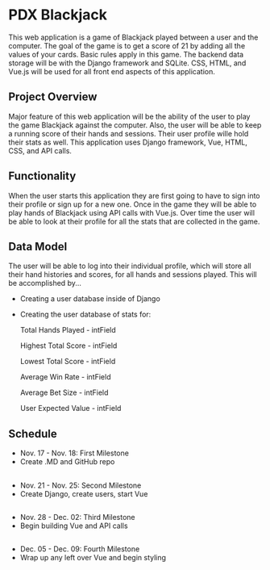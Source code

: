 # PDX Blackjack 

This web application is a game of Blackjack played between a user 
and the computer. The goal of the game is to get a score of 21 
by adding all the values of your cards. Basic rules apply in this
game. The backend data storage will be with the Django framework
and SQLite. CSS, HTML, and Vue.js will be used for all front end
aspects of this application. 

## Project Overview

Major feature of this web application will be the ability of the
user to play the game Blackjack against the computer. Also, the 
user will be able to keep a running score of their hands and 
sessions. Their user profile wille hold their stats as well. This 
application uses Django framework, Vue, HTML, CSS, and API calls.

## Functionality

When the user starts this application they are first going to have
to sign into their profile or sign up for a new one. Once in the 
game they will be able to play hands of Blackjack using API calls 
with Vue.js. Over time the user will be able to look at their profile
for all the stats that are collected in the game. 


## Data Model

The user will be able to log into their individual profile, which 
will store all their hand histories and scores, for all hands and 
sessions played. This will be accomplished by...

- Creating a user database inside of Django

- Creating the user database of stats for:

   Total Hands Played - intField

   Highest Total Score - intField

   Lowest Total Score - intField

   Average Win Rate - intField

   Average Bet Size - intField

   User Expected Value - intField

## Schedule

- Nov. 17 - Nov. 18: First Milestone
- Create .MD and GitHub repo
##
- Nov. 21 - Nov. 25: Second Milestone
- Create Django, create users, start Vue
##
- Nov. 28 - Dec. 02: Third Milestone
- Begin building Vue and API calls
##
- Dec. 05 - Dec. 09: Fourth Milestone
- Wrap up any left over Vue and begin styling